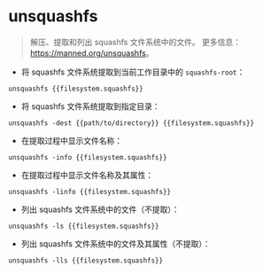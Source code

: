 # unsquashfs

> 解压、提取和列出 squashfs 文件系统中的文件。
> 更多信息：<https://manned.org/unsquashfs>。

- 将 squashfs 文件系统提取到当前工作目录中的 `squashfs-root`：

`unsquashfs {{filesystem.squashfs}}`

- 将 squashfs 文件系统提取到指定目录：

`unsquashfs -dest {{path/to/directory}} {{filesystem.squashfs}}`

- 在提取过程中显示文件名称：

`unsquashfs -info {{filesystem.squashfs}}`

- 在提取过程中显示文件名称及其属性：

`unsquashfs -linfo {{filesystem.squashfs}}`

- 列出 squashfs 文件系统中的文件（不提取）：

`unsquashfs -ls {{filesystem.squashfs}}`

- 列出 squashfs 文件系统中的文件及其属性（不提取）：

`unsquashfs -lls {{filesystem.squashfs}}`